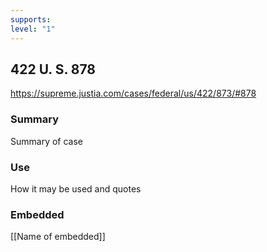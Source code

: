 ```yaml
---
supports: 
level: "1"
---
```

## 422 U. S. 878

https://supreme.justia.com/cases/federal/us/422/873/#878

### Summary

Summary of case

### Use

How it may be used and quotes

### Embedded

[[Name of embedded]]